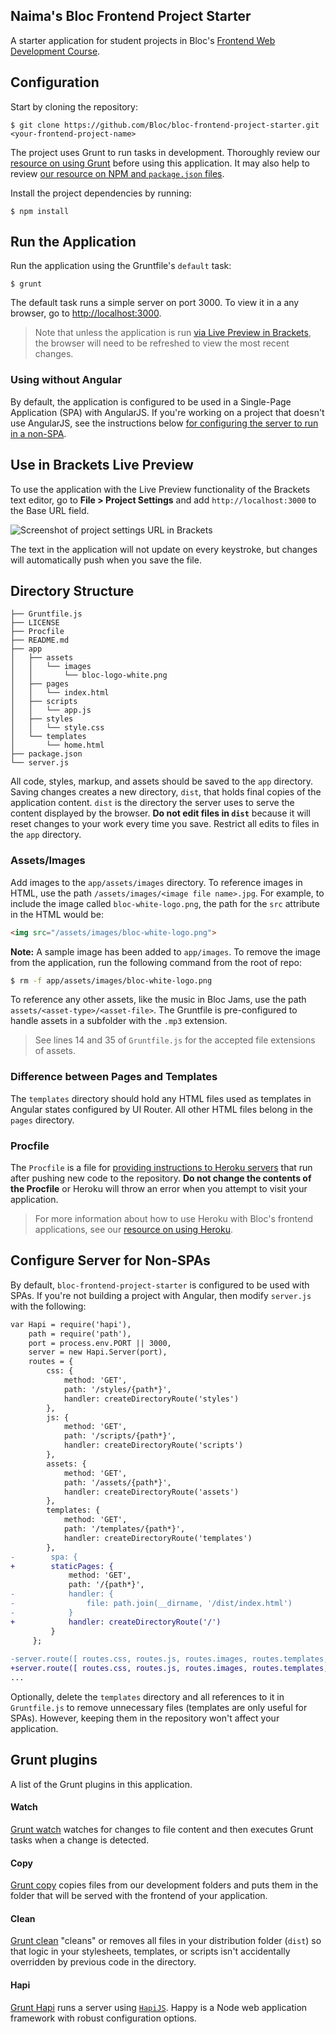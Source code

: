## Naima's Bloc Frontend Project Starter

A starter application for student projects in Bloc's [Frontend Web Development Course](https://www.bloc.io/frontend-development-bootcamp).

## Configuration

Start by cloning the repository:

```
$ git clone https://github.com/Bloc/bloc-frontend-project-starter.git <your-frontend-project-name>
```

The project uses Grunt to run tasks in development. Thoroughly review our [resource on using Grunt](https://www.bloc.io/resources/using-grunt) before using this application. It may also help to review [our resource on NPM and `package.json` files](https://www.bloc.io/resources/npm-and-package-json).

Install the project dependencies by running:

```
$ npm install
```

## Run the Application

Run the application using the Gruntfile's `default` task:

```
$ grunt
```

The default task runs a simple server on port 3000. To view it in a any browser, go to [http://localhost:3000](http://localhost:3000).

>Note that unless the application is run [via Live Preview in Brackets](#use-in-brackets-live-preview), the browser will need to be refreshed to view the most recent changes.

### Using without Angular

By default, the application is configured to be used in a Single-Page Application (SPA) with AngularJS. If you're working on a project that doesn't use AngularJS, see the instructions below [for configuring the server to run in a non-SPA](#configure-server-for-non-spas).

## Use in Brackets Live Preview

To use the application with the Live Preview functionality of the Brackets text editor, go to __File > Project Settings__ and add `http://localhost:3000` to the Base URL field.

![Screenshot of project settings URL in Brackets](https://bloc-global-assets.s3.amazonaws.com/images-frontend/screenshots/bloc-frontend-project-starter/live_preview_project_settings.png)

The text in the application will not update on every keystroke, but changes will automatically push when you save the file.

## Directory Structure

```
├── Gruntfile.js
├── LICENSE
├── Procfile
├── README.md
├── app
│   ├── assets
│   │   └── images
│   │       └── bloc-logo-white.png
│   ├── pages
│   │   └── index.html
│   ├── scripts
│   │   └── app.js
│   ├── styles
│   │   └── style.css
│   └── templates
│       └── home.html
├── package.json
└── server.js
```

All code, styles, markup, and assets should be saved to the `app` directory. Saving changes creates a new directory, `dist`, that holds final copies of the application content. `dist` is the directory the server uses to serve the content displayed by the browser. __Do not edit files in `dist`__ because it will reset changes to your work every time you save. Restrict all edits to files in the `app` directory.

### Assets/Images

Add images to the `app/assets/images` directory. To reference images in HTML, use the path `/assets/images/<image file name>.jpg`. For example, to include the image called `bloc-white-logo.png`, the path for the `src` attribute in the HTML would be:

```html 
<img src="/assets/images/bloc-white-logo.png">
```

__Note:__ A sample image has been added to `app/images`. To remove the image from the application, run the following command from the root of repo:

```bash
$ rm -f app/assets/images/bloc-white-logo.png
```

To reference any other assets, like the music in Bloc Jams, use the path `assets/<asset-type>/<asset-file>`. The Gruntfile is pre-configured to handle assets in a subfolder with the `.mp3` extension.

>See lines 14 and 35 of `Gruntfile.js` for the accepted file extensions of assets.

### Difference between Pages and Templates

The `templates` directory should hold any HTML files used as templates in Angular states configured by UI Router. All other HTML files belong in the `pages` directory.

### Procfile

The `Procfile` is a file for [providing instructions to Heroku servers](https://devcenter.heroku.com/articles/procfile) that run after pushing new code to the repository. __Do not change the contents of the Procfile__ or Heroku will throw an error when you attempt to visit your application.

>For more information about how to use Heroku with Bloc's frontend applications, see our [resource on using Heroku](https://www.bloc.io/resources/using-heroku-frontend).

## Configure Server for Non-SPAs

By default, `bloc-frontend-project-starter` is configured to be used with SPAs. If you're not building a project with Angular, then modify `server.js` with the following:

```diff
var Hapi = require('hapi'),
    path = require('path'),
    port = process.env.PORT || 3000,
    server = new Hapi.Server(port),
    routes = {
        css: {
            method: 'GET',
            path: '/styles/{path*}',
            handler: createDirectoryRoute('styles')
        },
        js: {
            method: 'GET',
            path: '/scripts/{path*}',
            handler: createDirectoryRoute('scripts')
        },
        assets: {
            method: 'GET',
            path: '/assets/{path*}',
            handler: createDirectoryRoute('assets')
        },
        templates: {
            method: 'GET',
            path: '/templates/{path*}',
            handler: createDirectoryRoute('templates')
        },
-        spa: {
+        staticPages: {
             method: 'GET',
             path: '/{path*}',
-            handler: {
-                file: path.join(__dirname, '/dist/index.html')
-            }
+            handler: createDirectoryRoute('/')
         }
     };
 
-server.route([ routes.css, routes.js, routes.images, routes.templates, routes.spa ]);
+server.route([ routes.css, routes.js, routes.images, routes.templates, routes.staticPages ]);
...
```

Optionally, delete the `templates` directory and all references to it in `Gruntfile.js` to remove unnecessary files (templates are only useful for SPAs). However, keeping them in the repository won't affect your application.

## Grunt plugins

A list of the Grunt plugins in this application.

#### Watch

[Grunt watch](https://github.com/gruntjs/grunt-contrib-watch) watches for changes to file content and then executes Grunt tasks when a change is detected.

#### Copy

[Grunt copy](https://github.com/gruntjs/grunt-contrib-copy) copies files from our development folders and puts them in the folder that will be served with the frontend of your application.

#### Clean

[Grunt clean](https://github.com/gruntjs/grunt-contrib-clean) "cleans" or removes all files in your distribution folder (`dist`) so that logic in your stylesheets, templates, or scripts isn't accidentally overridden by previous code in the directory.

#### Hapi

[Grunt Hapi](https://github.com/athieriot/grunt-hapi) runs a server using [`HapiJS`](http://hapijs.com/). Happy is a Node web application framework with robust configuration options.
